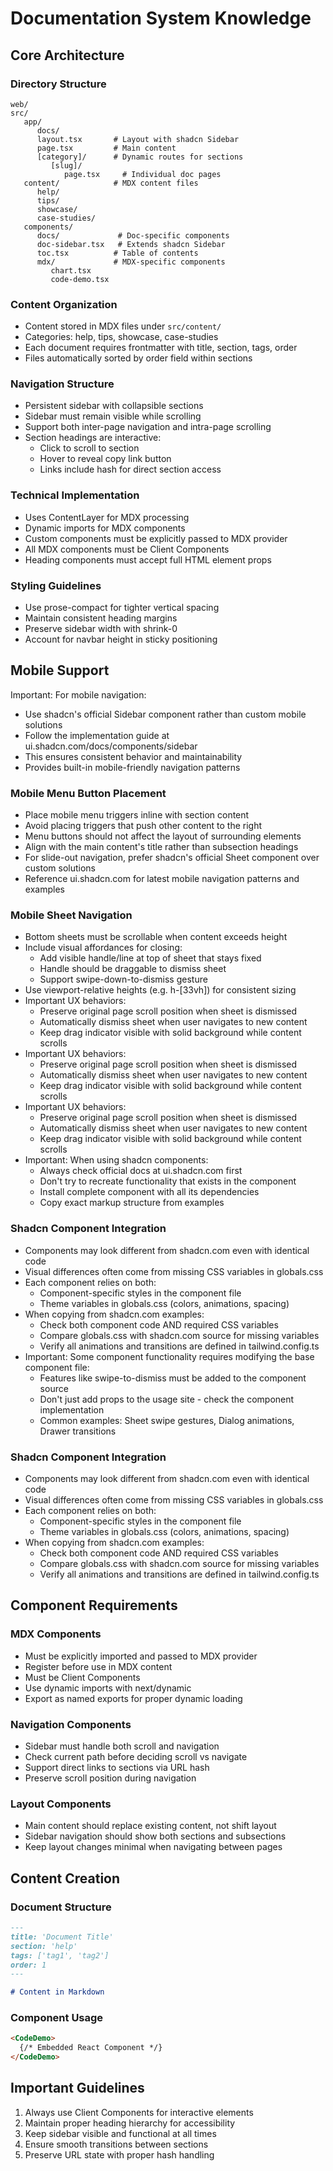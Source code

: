 # Documentation System Knowledge

## Core Architecture

### Directory Structure

```
web/
src/
   app/
      docs/
      layout.tsx       # Layout with shadcn Sidebar
      page.tsx         # Main content
      [category]/      # Dynamic routes for sections
         [slug]/
            page.tsx     # Individual doc pages
   content/            # MDX content files
      help/
      tips/
      showcase/
      case-studies/
   components/
      docs/             # Doc-specific components
      doc-sidebar.tsx   # Extends shadcn Sidebar
      toc.tsx          # Table of contents
      mdx/             # MDX-specific components
         chart.tsx
         code-demo.tsx
```

### Content Organization

- Content stored in MDX files under `src/content/`
- Categories: help, tips, showcase, case-studies
- Each document requires frontmatter with title, section, tags, order
- Files automatically sorted by order field within sections

### Navigation Structure

- Persistent sidebar with collapsible sections
- Sidebar must remain visible while scrolling
- Support both inter-page navigation and intra-page scrolling
- Section headings are interactive:
  - Click to scroll to section
  - Hover to reveal copy link button
  - Links include hash for direct section access

### Technical Implementation

- Uses ContentLayer for MDX processing
- Dynamic imports for MDX components
- Custom components must be explicitly passed to MDX provider
- All MDX components must be Client Components
- Heading components must accept full HTML element props

### Styling Guidelines

- Use prose-compact for tighter vertical spacing
- Maintain consistent heading margins
- Preserve sidebar width with shrink-0
- Account for navbar height in sticky positioning

## Mobile Support

Important: For mobile navigation:
- Use shadcn's official Sidebar component rather than custom mobile solutions
- Follow the implementation guide at ui.shadcn.com/docs/components/sidebar
- This ensures consistent behavior and maintainability
- Provides built-in mobile-friendly navigation patterns

### Mobile Menu Button Placement
- Place mobile menu triggers inline with section content
- Avoid placing triggers that push other content to the right
- Menu buttons should not affect the layout of surrounding elements
- Align with the main content's title rather than subsection headings
- For slide-out navigation, prefer shadcn's official Sheet component over custom solutions
- Reference ui.shadcn.com for latest mobile navigation patterns and examples

### Mobile Sheet Navigation
- Bottom sheets must be scrollable when content exceeds height
- Include visual affordances for closing:
  - Add visible handle/line at top of sheet that stays fixed
  - Handle should be draggable to dismiss sheet
  - Support swipe-down-to-dismiss gesture
- Use viewport-relative heights (e.g. h-[33vh]) for consistent sizing
- Important UX behaviors:
  - Preserve original page scroll position when sheet is dismissed
  - Automatically dismiss sheet when user navigates to new content
  - Keep drag indicator visible with solid background while content scrolls
- Important UX behaviors:
  - Preserve original page scroll position when sheet is dismissed
  - Automatically dismiss sheet when user navigates to new content
  - Keep drag indicator visible with solid background while content scrolls
- Important UX behaviors:
  - Preserve original page scroll position when sheet is dismissed
  - Automatically dismiss sheet when user navigates to new content
  - Keep drag indicator visible with solid background while content scrolls
- Important: When using shadcn components:
  - Always check official docs at ui.shadcn.com first
  - Don't try to recreate functionality that exists in the component
  - Install complete component with all its dependencies
  - Copy exact markup structure from examples

### Shadcn Component Integration
- Components may look different from shadcn.com even with identical code
- Visual differences often come from missing CSS variables in globals.css
- Each component relies on both:
  - Component-specific styles in the component file
  - Theme variables in globals.css (colors, animations, spacing)
- When copying from shadcn.com examples:
  - Check both component code AND required CSS variables
  - Compare globals.css with shadcn.com source for missing variables
  - Verify all animations and transitions are defined in tailwind.config.ts
- Important: Some component functionality requires modifying the base component file:
  - Features like swipe-to-dismiss must be added to the component source
  - Don't just add props to the usage site - check the component implementation
  - Common examples: Sheet swipe gestures, Dialog animations, Drawer transitions

### Shadcn Component Integration
- Components may look different from shadcn.com even with identical code
- Visual differences often come from missing CSS variables in globals.css
- Each component relies on both:
  - Component-specific styles in the component file
  - Theme variables in globals.css (colors, animations, spacing)
- When copying from shadcn.com examples:
  - Check both component code AND required CSS variables
  - Compare globals.css with shadcn.com source for missing variables
  - Verify all animations and transitions are defined in tailwind.config.ts

## Component Requirements

### MDX Components

- Must be explicitly imported and passed to MDX provider
- Register before use in MDX content
- Must be Client Components
- Use dynamic imports with next/dynamic
- Export as named exports for proper dynamic loading

### Navigation Components

- Sidebar must handle both scroll and navigation
- Check current path before deciding scroll vs navigate
- Support direct links to sections via URL hash
- Preserve scroll position during navigation

### Layout Components

- Main content should replace existing content, not shift layout
- Sidebar navigation should show both sections and subsections
- Keep layout changes minimal when navigating between pages

## Content Creation

### Document Structure

```markdown
---
title: 'Document Title'
section: 'help'
tags: ['tag1', 'tag2']
order: 1
---

# Content in Markdown
```

### Component Usage

```markdown
<CodeDemo>
  {/* Embedded React Component */}
</CodeDemo>
```

## Important Guidelines

1. Always use Client Components for interactive elements
2. Maintain proper heading hierarchy for accessibility
3. Keep sidebar visible and functional at all times
4. Ensure smooth transitions between sections
5. Preserve URL state with proper hash handling
```
